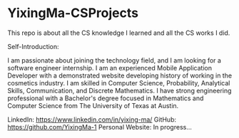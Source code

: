 # YixingMa-CSProjects

This repo is about all the CS knowledge I learned and all the CS works I did.

Self-Introduction: 

I am passionate about joining the technology field, and I am looking for a software engineer internship. 
I am an experienced Mobile Application Developer with a demonstrated website developing history of working in the cosmetics industry. 
I am skilled in Computer Science, Probability, Analytical Skills, Communication, and Discrete Mathematics. 
I have strong engineering professional with a Bachelor's degree focused in Mathematics and Computer Science from The University of Texas at Austin.

LinkedIn: https://www.linkedin.com/in/yixing-ma/
GitHub: https://github.com/YixingMa-1
Personal Website: In progress...


